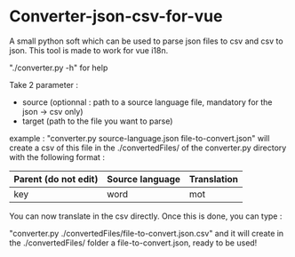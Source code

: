# Converter-json-csv-for-vue
A small python soft which can be used to parse json files to csv and csv to json. This tool is made to work for vue i18n.

"./converter.py -h" for help

Take 2 parameter : 
- source (optionnal : path to a source language file, mandatory for the json -> csv only)
- target (path to the file you want to parse)

example :
"converter.py source-language.json file-to-convert.json" will create a csv of this file in the ./convertedFiles/ of the converter.py directory with the following format :

| Parent (do not edit)  | Source language | Translation |
| ------------- | ------------- | ------------- |
| key | word | mot |


You can now translate in the csv directly. Once this is done, you can type :

"converter.py ./convertedFiles/file-to-convert.json.csv" and it will create in the ./convertedFiles/ folder a file-to-convert.json, ready to be used!
